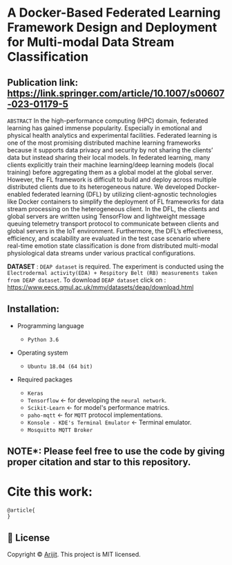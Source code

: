 # A Docker-Based Federated Learning Framework Design and Deployment for Multi-modal Data Stream Classification

## Publication link: https://link.springer.com/article/10.1007/s00607-023-01179-5

`ABSTRACT` 
  In the high-performance computing (HPC) domain, federated learning has gained immense popularity. Especially in emotional and physical health analytics and experimental facilities. Federated learning is one of the most promising distributed machine learning frameworks because it supports data privacy and security by not sharing the clients’ data but instead sharing their local models. In federated learning, many clients explicitly train their machine learning/deep learning models (local training) before aggregating them as a global model at the global server. However, the FL framework is difficult to build and deploy across multiple distributed clients due to its heterogeneous nature. We developed Docker-enabled federated learning (DFL) by utilizing client-agnostic technologies like Docker containers to simplify the deployment of FL frameworks for data stream processing on the heterogeneous client. In the DFL, the clients and global servers are written using TensorFlow and lightweight message queuing telemetry transport protocol to communicate between clients and global servers in the IoT environment. Furthermore, the DFL’s effectiveness, efficiency, and scalability are evaluated in the test case scenario where real-time emotion state classification is done from distributed multi-modal physiological data streams under various practical configurations.


**DATASET** : `DEAP dataset` is required. The experiment is conducted using the `Electrodermal activity(EDA) + Respitory Belt (RB) measurements taken from DEAP dataset`. To download `DEAP dataset` click on : https://www.eecs.qmul.ac.uk/mmv/datasets/deap/download.html


## Installation: 
- Programming language
  - `Python 3.6`

- Operating system
  - `Ubuntu 18.04 (64 bit)` 

- Required packages
  - `Keras` 
  - `Tensorflow` &#8592; for developing the `neural network`.
  - `Scikit-Learn` &#8592; for model's performance matrics. 
  - `paho-mqtt` &#8592; for `MQTT` protocol implementations. 
  - `Konsole - KDE's Terminal Emulator` &#8592; Terminal emulator.
  -  `Mosquitto MQTT Broker`
  



## NOTE*: Please feel free to use the code by giving proper citation and star to this repository.

# Cite this work: 
    @article{
    }


## 📝 License

Copyright © [Arijit](https://github.com/officialarijit).
This project is MIT licensed.
